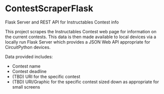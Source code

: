 # ContestScraperFlask
Flask Server and REST API for Instructables Contest info

This project scrapes the Instructables Contest web page for information on the current contests. This data is then made available to local devices 
via a locally run Flask Server which provides a JSON Web API appropriate for CircuitPython devices.

Data provided includes:
- Contest name
- Contest deadline
- (TBD) URI for the specific contest
- (TBD) URI/Graphic for the specific contest sized down as appropriate for small screens
